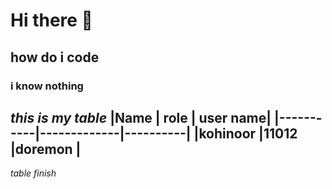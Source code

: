 # Hi there 👋
## how do i code
### i know nothing
*this is my table*
|Name       | role        | user name|
|-----------|-------------|----------|
|kohinoor   |11012        |doremon   |
--------------------------------------
*table finish* 
